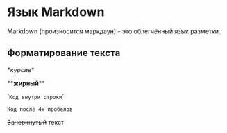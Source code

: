 # Язык Markdown

Markdown (произносится маркдаун) - это облегчённый язык разметки.

## Форматирование текста

\**курсив*\*

\*\***жирный**\*\*

\``Код внутри строки`\`

    Код после 4х пробелов

~~Зачеркнутый~~ текст
